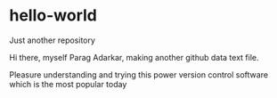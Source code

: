 # hello-world
Just another repository

Hi there, myself Parag Adarkar, making another github data text file.

Pleasure understanding and trying this power version control software which is the most popular today
